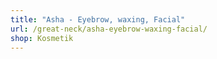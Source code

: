 ```yaml
---
title: "Asha - Eyebrow, waxing, Facial"
url: /great-neck/asha-eyebrow-waxing-facial/
shop: Kosmetik
---
```

